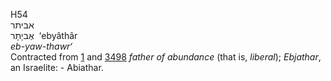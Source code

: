 H54  
אביתר  
אֶביָתָר ‎ ‘ebyâthâr  
*eb-yaw-thawr‘*  
Contracted from [1](h0001) and [3498](h3498) *father* *of* *abundance*
(that is, *liberal*); *Ebjathar*, an Israelite: - Abiathar.  
